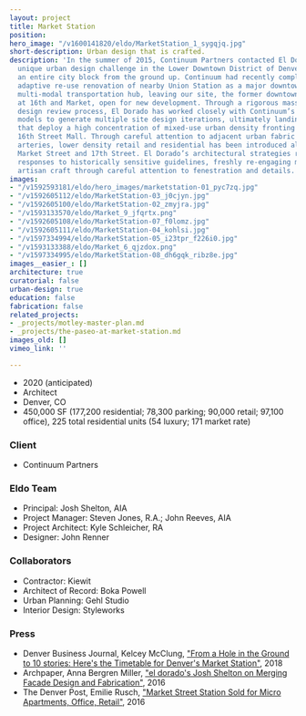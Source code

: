 ```yaml
---
layout: project
title: Market Station
position: 
hero_image: "/v1600141820/eldo/MarketStation_1_sygqjq.jpg"
short-description: Urban design that is crafted.
description: 'In the summer of 2015, Continuum Partners contacted El Dorado with a
  unique urban design challenge in the Lower Downtown District of Denver: to design
  an entire city block from the ground up. Continuum had recently completed an innovative
  adaptive re-use renovation of nearby Union Station as a major downtown mixed-use
  multi-modal transportation hub, leaving our site, the former downtown bus terminal
  at 16th and Market, open for new development. Through a rigorous massing and architectural
  design review process, El Dorado has worked closely with Continuum’s development
  models to generate multiple site design iterations, ultimately landing on site strategies
  that deploy a high concentration of mixed-use urban density fronting Denver’s iconic
  16th Street Mall. Through careful attention to adjacent urban fabric of secondary
  arteries, lower density retail and residential has been introduced along Blake Street,
  Market Street and 17th Street. El Dorado’s architectural strategies represent thoughtful
  responses to historically sensitive guidelines, freshly re-engaging masonry as an
  artisan craft through careful attention to fenestration and details.'
images:
- "/v1592593181/eldo/hero_images/marketstation-01_pyc7zq.jpg"
- "/v1592605112/eldo/MarketStation-03_j0cjyn.jpg"
- "/v1592605100/eldo/MarketStation-02_zmyjra.jpg"
- "/v1593133570/eldo/Market_9_jfqrtx.png"
- "/v1592605108/eldo/MarketStation-07_f0lomz.jpg"
- "/v1592605111/eldo/MarketStation-04_kohlsi.jpg"
- "/v1597334994/eldo/MarketStation-05_i23tpr_f226i0.jpg"
- "/v1593133388/eldo/Market_6_qjzdox.png"
- "/v1597334995/eldo/MarketStation-08_dh6gqk_ribz8e.jpg"
images__easier_: []
architecture: true
curatorial: false
urban-design: true
education: false
fabrication: false
related_projects:
- _projects/motley-master-plan.md
- _projects/the-paseo-at-market-station.md
images_old: []
vimeo_link: ''

---
```

* 2020 (anticipated)
* Architect
* Denver, CO
* 450,000 SF (177,200 residential; 78,300 parking; 90,000 retail; 97,100 office), 225 total residential units (54 luxury; 171 market rate)

### Client

* Continuum Partners

### Eldo Team

* Principal: Josh Shelton, AIA
* Project Manager: Steven Jones, R.A.; John Reeves, AIA
* Project Architect: Kyle Schleicher, RA
* Designer: John Renner

### Collaborators

* Contractor: Kiewit
* Architect of Record: Boka Powell
* Urban Planning: Gehl Studio
* Interior Design: Styleworks

### Press

* Denver Business Journal, Kelcey McClung, ["From a Hole in the Ground to 10 stories: Here's the Timetable for Denver's Market Station"](https://www.bizjournals.com/denver/news/2018/08/08/market-station-denver-lodo-timetable.html "From a Hole in the Ground to 10 stories: Here's the Timetable for Denver's Market Station"), 2018
* Archpaper, Anna Bergren Miller, ["el dorado's Josh Shelton on Merging Facade Design and Fabrication"](https://archpaper.com/2016/07/el-dorado-josh-shelton-facade-design-fabrication/ "el dorado's Josh Shelton on Merging Facade Design and Fabrication"), 2016
* The Denver Post, Emilie Rusch, ["Market Street Station Sold for Micro Apartments, Office, Retail"](https://www.denverpost.com/2015/12/21/market-street-station-sold-for-micro-apartments-office-retail/ "Market Street Station Sold for Micro Apartments, Office, Retail"), 2016